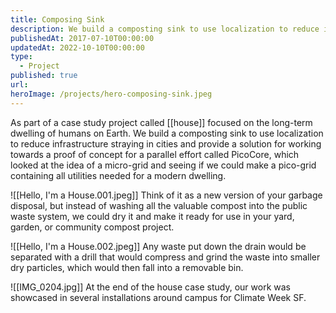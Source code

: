 ```yaml
---
title: Composing Sink
description: We build a composting sink to use localization to reduce infrastructure straying in cities and provide a solution for working towards a proof of concept for a parallel effort called PicoCore, which looked at the idea of a micro-grid and seeing if we could make a pico-grid containing all utilities needed for a modern dwelling.
publishedAt: 2017-07-10T00:00:00
updatedAt: 2022-10-10T00:00:00
type:
  - Project
published: true
url: 
heroImage: /projects/hero-composing-sink.jpeg
---
```

As part of a case study project called [[house]] focused on the long-term dwelling of humans on Earth. We build a composting sink to use localization to reduce infrastructure straying in cities and provide a solution for working towards a proof of concept for a parallel effort called PicoCore, which looked at the idea of a micro-grid and seeing if we could make a pico-grid containing all utilities needed for a modern dwelling.

![[Hello, I'm a House.001.jpeg]]
Think of it as a new version of your garbage disposal, but instead of washing all the valuable compost into the public waste system, we could dry it and make it ready for use in your yard, garden, or community compost project.

![[Hello, I'm a House.002.jpeg]]
Any waste put down the drain would be separated with a drill that would compress and grind the waste into smaller dry particles, which would then fall into a removable bin.


![[IMG_0204.jpg]]
At the end of the house case study, our work was showcased in several installations around campus for Climate Week SF.
